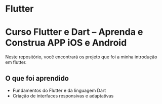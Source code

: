 # Flutter
# Curso Flutter e Dart – Aprenda e Construa APP iOS e Android


Neste repositório, você encontrará os projeto que foi a minha introdução em flutter.

## O que foi aprendido

-  Fundamentos do Flutter e da linguagem Dart
-  Criação de interfaces responsivas e adaptativas

